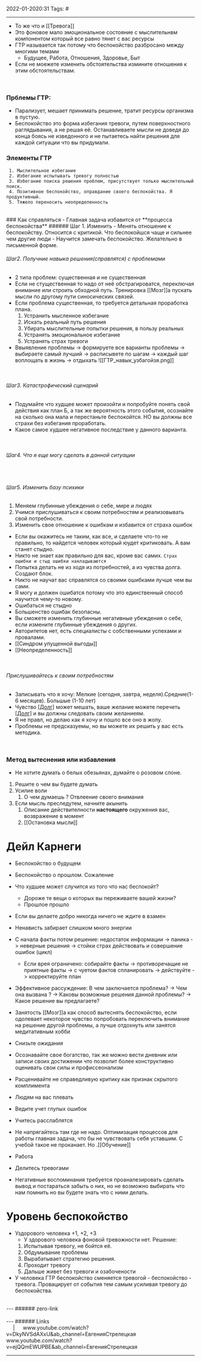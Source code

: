 2022-01-2020:31
Tags: #

---

- То же что и [[Тревога]]
- Это фоновое мало эмоциональное состояние с мыслительнвм компонентом который все равно тянет с вас ресурсы
- ГТР называется так потому что беспокойство разбросано между многими темами
	- Будущее, Работа, Отношения, Здоровье, Быт
- Если не моежете изменить обстоятельства измините отношения к этим обстоятельствам.
</br>

### Прблемы ГТР:
- Парализует, мешает принимать решение, тратит ресурсы организма в пустую.
- Беспокойство это форма избегания тревоги, путем поверхностного раглядывания, а не решая её. Останавливаете мысли не доведя до конца боясь не изведонного и не пытаетесь найти решения для каждой ситуации что вы придумали. 
 ### Элементы ГТР
	 1. Мыслительное избегание
	 2. Избегание испытывать тревогу полностью
	 3. Избегание поиска решения проблем, присутствует только мыслительный поиск. 
	 4. Позитивное беспокойство, оправдание своего беспокойства. Я продуктивный.
	 5. Тяжело переносить неопределенность
</br>
### Как справляться
- Главная задача избавится от **процесса беспокойства**
###### Шаг 1.  Изменить 
- Менять отношение к беспокойству. Относится с критикой. Что беспокойшся чаще и сильнее чем другие люди
- Научится замечать беспокойство. Желательно в письменной форме.
</br>

###### Шаг2. Получние навыка решения(справлятся) с проблемами
- 2 типа проблем: существенная и не существенная
- Если не стущественная то надо от неё обстрагироватся, переключая внимание или строить обходной путь. Тренировка [[Мозг]]а пускать мысли по другому пути синосических связей.
- Если проблема существенная, то требуется детальная проработка плана.
	1. Устранить мысленное избегание
	2. Искать реальный путь решения
	3. Убирать мыслительные попытки решения, в пользу реальных
	4. Устранять эмоциональное избегание
	5. Устранять страх тревоги
- Ввыявление проблемы -> формируете все варианты проблемы -> выбираете самый лучший -> расписывете по шагам -> каждый шаг воплощать в жизнь -> отдыхать
![[ГТР_навык_узбагойзя.png]] 
</br>

###### Шаг3. Катастрофический сценарий 
- Подумайте что худщее может произойти и попробуйте понять свой действия как план Б, а так же вероятность этого события, осознайте на сколько она мала и перестаньте беспокойтся. НО вы должны все страхи без избегания проработать. 
- Какое самое худшее негативное последствие у данного варианта.
</br>

###### Шаг4. Что я еще могу сделать в данной ситуации
</br>

###### Шаг5. Изменить базу психики
1. Меняем глубинные убеждения о себе, мире и людях
2. Учимся прислушиваться к своим потребностям и реализовывать свой потребности.
3. Изменить свое отношение к ошибкам и избавится от страха ошибок
- Если вы окажитесь не таким, как все, и сделаете что-то не правильно, то найдется человек который юудет критиковать. А вам станет стыдно.
- Никто не знает как правильно для вас, кроме вас самих.
	`Страх ошибки и стыд ошибки накладываются`
- Попытка делать не из ходя из потребностей, а из чувства долга. Создают блок.
- Никто не научат вас справлятся со своими ошибками лучше чем вы сами. 
- Я могу и должен ошибатся потому что это единственный способ научится чему-то новому. 
- Ошибаться не стыдно
- Большенство ошибак безопасны. 
- Вы сможете изменить глубинные негативные убеждения о себе, если измените глубинные убеждения о других. 
- Авторитетов нет, есть специалисты с собственными успехами и провалами.
- [[Синдром упущенной выгоды]] 
- [[Неопределенность]]
</br>

###### Прислушивайтесь к своим потребностям
- Записывать что я хочу: Мелкие (сегодня, завтра, неделя).Средние(1-6 месяцев). Большые (1-10 лет)
- Чувство [[Долг]](а) может мешать, ваше желание можете перечеть [[Долг]](у) и вы должны следовать своим желаниеям.
- Я не правл, но делаю как я хочу и пошло все оно в жопу.
- Проблемы не предсказуемы, но вы можете их решить у вас есть методика.
	
</br>

### Метод вытеснения или избавления 
- Не хотите думать о белых обезьянах, думайте о розовом слоне.
1. Решите о чем вы будете думать
2. Усилие воли
	1. О чем думаешь ? Отвлеение своего внимания
3. Если мысль преследутем, начните акынить
	1. Описание действителности **настоящего** окружения вас, возвражение в момент 
	2. [[Остановка мысли]]


# Дейл Карнеги
- Беспокойство о будущем
- Беспокойство о прошлом. Сожаление
- Что худшее может случится из того что нас беспокойт?
	- Дороже те вещи о которых вы переживаете вашей жизни?
	- Прошлое прошло
- Если вы делаете добро никогда ничего не ждите в взамен
- Ненависть забирает слишком много энергии   
- С начала факты потом решение: недостаток информации -> паника -> неверные решения -> стойки страх действовать и совершение ошибок (цикл)
	- Если врея ограничено: собирайте факты -> противоречащие не приятные факты -> с чуетом фактов спланировать -> действуйте -> корректируйте план
- Эффективное рассуждение: В чем заключается проблема? -> Чем она вызвана ? -> Каковы возможные решения данной проблемы? -> Какое решение вы предлагаете? 
- Занятость [[Мозг]]а как способ вытеснять беспокойство, если одолевает некоторое чувство попробовать переключить внимание на решение другой проблемы, а лучше отдохнуть или занятся медитативным хобби
- Снизьте ожидания
- Осознавайте свое богатство, так же можно вести дневник или записи своих достижении что позволит более конструктивно оценивать свои силы и профиссеонализм
- Расценивайте не справедливую критику как признак скрытого комплимента
- Людям на вас плевать
- Ведите учет глупых ошибок
- Учитесь расслаблятся
- Не напрягайтесь там где не надо. Оптимизация процессов для работы главная задача, что бы не чувствовать себя уставшим. С учебой такое не проканает. Но .[[Обучение]]
- Работа 
- Делитесь тревогами


- Негативные воспоминания требуется проаналезировать сделать вывод и постараться забыть о них, но не возможно выбирать что нам помнить но вы будете знать что с ними делать. 

# Уровень беспокойство
- Уздорового человека +1, +2, +3
	- У здорового человека фоновой тревожности нет.
Решение:
	1.  Испытывая тревогу, не бойтся её.
	2.  Обдумывание проблемы
	3. Вырабатывает стратегию решения.
	4. Проходит тревогу
	5. Дальше живет без тревоги и озабочености
- У человека ГТР беспокойство сменяется тревогой - беспокойство - тревога. Провацирует от события тем самым усиливая тревогу до беспокойства. 

</br>
---
###### zero-link </br>

</br>
---
###### Links </br>
 &emsp; | &emsp; 
 www.youtube.com/watch?v=DkyNVSdAXxU&ab_channel=ЕвгенияСтрелецкая
 www.youtube.com/watch?v=ejQQmEWUPBE&ab_channel=ЕвгенияСтрелецкая


---
